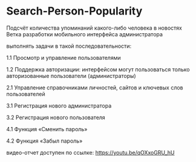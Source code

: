 # Search-Person-Popularity
Подсчёт количества упоминаний какого-либо человека в новостях
Ветка разработки мобильного интерфейса администратора

выполнять задачи в такой последовательности:

1.1 Просмотр и управление пользователями

1.2 Поддержка авторизации: интерфейсом могут пользоваться только авторизованные пользователи (администраторы)


2.1 Управление справочниками личностей, сайтов и ключевых слов пользователей

3.1 Регистрация нового администратора

3.2 Регистрация нового пользователя

4.1 Функция «Сменить пароль»

4.2 Функция «Забыл пароль»


видео-отчет доступен по ссылке: https://youtu.be/qOXxoGRU_hU
